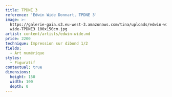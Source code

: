 ```yaml
---
title: TPDNE 3
reference: 'Edwin Wide Donnart, TPDNE 3'
image: >-
  https://galerie-gaia.s3.eu-west-3.amazonaws.com/tina/uploads/edwin-wide-donnart/galerie-gaia-edwin
  wide-TPDNE3 100x150cm.jpg
artist: content/artists/edwin-wide.md
price: 2200
technique: Impression sur dibond 1/2
fields:
  - Art numérique
styles:
  - Figuratif
contextual: true
dimensions:
  height: 150
  width: 100
  depth: 0
---
```


